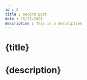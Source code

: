 ```yaml
---
id : 2
title : second post
date : 15/12/2021
description : This is a description
---
```


# {title}
# {description}